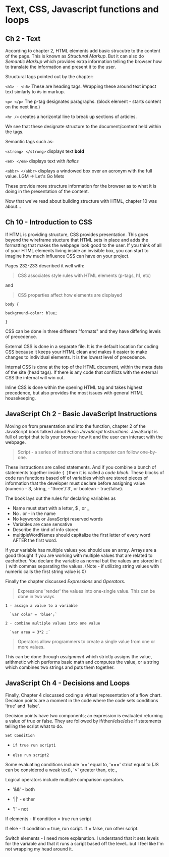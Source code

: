 # Text, CSS, Javascript functions and loops
## Ch 2 - Text
According to chapter 2, HTML elements add basic strucutre to the content of the page. This is known as *Structural Markup*. But it can also do *Semantic Markup* which provides extra information telling the browser how to translate the information and present it to the user.

 Structural tags pointed out by the chapter:

`<h1> - <h6>` These are heading tags. Wrapping these around text impact text simlarly to `#`s in markup. 

`<p> </p>` The p-tag designates paragraphs. (block element - starts content on the next line.)

`<hr />` creates a horizontal line to break up sections of articles.

We see that these designate structure to the document/content held within the tags. 

Semantic tags such as:

`<strong> </strong>` displays text **bold**

`<em> </em>` displays text with *italics*

`<abbr> </abbr>` displays a windowed box over an acronym with the full value. LGM -> Let's Go Mets

These provide more structure information for the browser as to what it is doing in the presentation of the content. 

Now that we've read about building structure with HTML, chapter 10 was about...

## Ch 10 - Introduction to CSS

If HTML is providing structure, CSS provides presentation. This goes beyond the wireframe stucture that HTML sets in place and adds the formatting that makes the webpage look good to the user. If you think of all of your HTML elements living inside an invisible box, you can start to imagine how much influence CSS can have on your project. 

Pages 232-233 described it well with:

> CSS associates style rules with HTML elements (p-tags, h1, etc)

and

> CSS properties affect how elements are displayed

`body {`

  `background-color: blue;`

`}`

CSS can be done in three different "formats" and they have differing levels of precedence. 

External CSS is done in a separate file. It is the default location for coding CSS because it keeps your HTML clean and makes it easier to make changes to individual elements. It is the lowest level of precedence.

Internal CSS is done at the top of the HTML document, within the meta data of the site (head tags). If there is any code that conflicts with the external CSS the internal will win out. 

Inline CSS is done within the opening HTML tag and takes highest precedence, but also provides the most issues with general HTML housekeeping. 

## JavaScript Ch 2 - Basic JavaScript Instructions
<!-- put comments in your code to tell what it's doing. No one will see it...hopefully -->  

Moving on from presentation and into the function, chapter 2 of the JavaScript book talked about *Basic JavaScript Instructions*. JavaScript is full of script that tells your browser how it and the user can interact with the webpage. 

>Script - a series of instructions that a computer can follow one-by-one.

These instructions are called statements. And if you combine a bunch of statements together inside `{ }`then it is called a *code block*. These blocks of code run functions based off of variables which are stored pieces of information that the developer must declare before assigning value (numeric - 3, string, - 'three'/'3', or boolean - true/false).

The book lays out the rules for declaring variables as
- Name must start with a letter, $ , or _
- No . or - in the name
- No keywords or JavaScript reserved words
- Variables are case sensative
- Describe the kind of info stored
- multipleWordNames should capitalize the first letter of every word AFTER the first word.

If your variable has multiple values you should use an array. Arrays are a good thought if you are working with multiple values that are related to eachother. You declare the variable as normal but the values are stored in `[ ]` with commas separating the values. (Note - if utilizing string values with numeric calls the first string value is 0)

Finally the chapter discussed *Expressions* and *Operators*. 

>Expressions 'render' the values into one-single value. This can be done in two ways
    
    1 - assign a value to a variable

      `var color = 'blue';`

    2 - combine multiple values into one value

      `var area = 3*2 ;`

> Operators allow programmers to create a single value from one or more values. 

This can be done through *assignment* which strictly assigns the value, arithmetic which performs basic math and computes the value, or a string which combines two strings and puts them together.

## JavaScript Ch 4 - Decisions and Loops

Finally, Chapter 4 discussed coding a virtual representation of a flow chart. Decision points are a moment in the code where the code sets conditions 'true' and 'false'. 

Decision points have two components; an expression is evaluated returning a value of true or false. They are  followed by if/then/else/else if statements telling the script what to do.

`Set Condition`
  
  - `if true run script1`

  - `else run script2`

Some evaluating conditions include '==' equal to, '===' strict equal to (JS can be considered a weak text), '>' greater than, etc.,

Logical operators include multiple comparison operators. 

- '&&' - both

- '||' - either

- '!' - not

If elements - If condition = true run script

If else - If condition = true, run script. If = false, run other script. 

Switch elements - I need more explanation. I understand that it sets levels for the variable and that it runs a script based off the level...but I feel like I'm not wrapping my head around it. 

<!--Finally loops check for condition, if the condition is true it runs the code block. Checks the condition again and if still true, runs the code block. Rinse and repeat. There are a few different types of loops with their own contexts. 

for loop - runs the loop a set number of times.

while loop - run as long as the condition is true.

do while - simlar to while loop, but runs the code at least once even if the condition = false.

-->